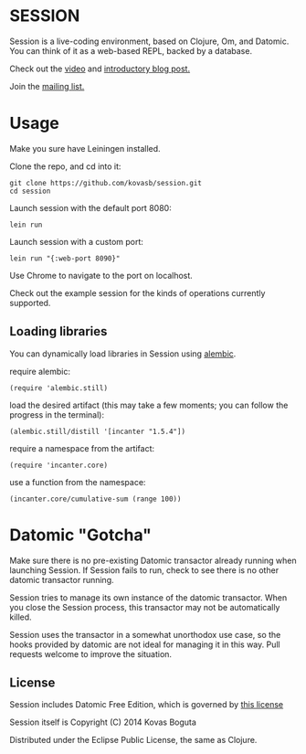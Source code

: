 # SESSION

Session is a live-coding environment, based on Clojure, Om, and Datomic. You can think of it as a web-based REPL, backed by a database.

Check out the [video](https://vimeo.com/89899023) and [introductory blog post.](https://medium.com/p/1a12997a5f70)

Join the [mailing list.](https://groups.google.com/forum/#!forum/session-platform)

# Usage

Make you sure have Leiningen installed. 

Clone the repo, and cd into it:

    git clone https://github.com/kovasb/session.git
    cd session

Launch session with the default port 8080:

    lein run

Launch session with a custom port:

    lein run "{:web-port 8090}"

Use Chrome to navigate to the port on localhost.

Check out the example session for the kinds of operations currently supported.

## Loading libraries

You can dynamically load libraries in Session using [alembic](https://github.com/pallet/alembic).

require alembic:

    (require 'alembic.still)
    
load the desired artifact (this may take a few moments; you can follow the progress in the terminal):

    (alembic.still/distill '[incanter "1.5.4"])

require a namespace from the artifact:

    (require 'incanter.core)
    
use a function from the namespace:

    (incanter.core/cumulative-sum (range 100))

# Datomic "Gotcha"

Make sure there is no pre-existing Datomic transactor already running when launching Session. If Session fails to run, check to see there is no other datomic transactor running. 

Session tries to manage its own instance of the datomic transactor. When you close the Session process, this transactor may not be automatically killed. 

Session uses the transactor in a somewhat unorthodox use case, so the hooks provided by datomic are not ideal for managing it in this way. Pull requests welcome to improve the situation.

## License

Session includes Datomic Free Edition, which is governed by [this license](https://github.com/kovasb/session/blob/master/vendor/datomic-free-0.9.4556/LICENSE)

Session itself is Copyright (C) 2014 Kovas Boguta

Distributed under the Eclipse Public License, the same as Clojure.
